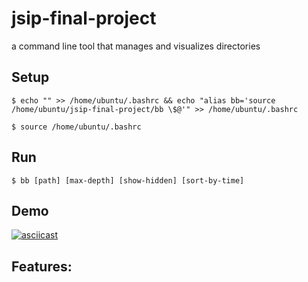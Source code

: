 # jsip-final-project

a command line tool that manages and visualizes directories

## Setup
```
$ echo "" >> /home/ubuntu/.bashrc && echo "alias bb='source /home/ubuntu/jsip-final-project/bb \$@'" >> /home/ubuntu/.bashrc
```
```
$ source /home/ubuntu/.bashrc
```

## Run
```
$ bb [path] [max-depth] [show-hidden] [sort-by-time]
```
## Demo
[![asciicast](https://asciinema.org/a/H3m9Js4fkjJ4sHqlL37RVKhRq.svg)](https://asciinema.org/a/H3m9Js4fkjJ4sHqlL37RVKhRq) 

## Features: 